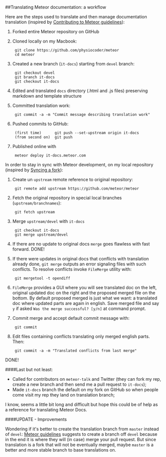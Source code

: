 ##Translating Meteor documentation: a workflow

Here are the steps used to translate and then manage documentation translation (inspired by [Contributing to Meteor guidelines](https://github.com/meteor/meteor/wiki/Contributing-to-Meteor)):

1. Forked entire Meteor repository on GitHub

2. Cloned locally on my Macbook:

        git clone https://github.com/physiocoder/meteor
        cd meteor

3. Created a new branch (`it-docs`) starting from `devel` branch:

        git checkout devel
        git branch it-docs
        git checkout it-docs

4. Edited and translated `docs` directory (.html and .js files) preserving markdown and template structure

5. Committed translation work:

        git commit -a -m "Commit message describing translation work"

6. Pushed commits to GitHub:

        (first time)      git push --set-upstream origin it-docs
        (from second on)  git push

7. Published online with

        meteor deploy it-docs.meteor.com

In order to stay in sync with Meteor development, on my local repository (inspired by [Syncing a fork](https://help.github.com/articles/syncing-a-fork)):

1. Create un `upstream` remote reference to original repository:

        git remote add upstream https://github.com/meteor/meteor

2. Fetch the original repository in special local branches (`upstream/branchnames`):

        git fetch upstream

3. Merge `upstream/devel` with `it-docs`

        git checkout it-docs
        git merge upstream/devel

4. If there are no update to original docs `merge` goes flawless with fast forward. DONE!

5. If there were updates in original docs that conflicts with translation already done, `git merge` outputs an error signaling files with such conflicts. To resolve conflicts invoke `FileMerge` utility with:

        git mergetool -t opendiff

5. `FileMerge` provides a GUI where you will see translated doc on the left, original updated doc on the right and the proposed merged file on the bottom. By default proposed merged is just what we want: a translated doc where updated parts are again in english. Save merged file and say `y` if asked `Was the merge successful? [y/n]` at command prompt.

6. Commit merge and accept default commit message with:

        git commit

7. Edit files containing conflicts translating only merged english parts. Then:

        git commit -a -m "Translated conflicts from last merge"

DONE!

####Last but not least:

- Called for contributors on `meteor-talk` and Twitter (they can fork my rep, create a new branch and then send me a pull request to `it-docs`);  
- Made `it-docs` branch the default on my fork on GitHub so when people come visit my rep they land on translation branch;

I know, seems a little bit long and difficult but hope this could be of help as a reference for translating Meteor Docs.

####UPDATE - Improvements

Wondering if it's better to create the translation branch from `master` instead of `devel`: [Meteor guidelines](https://github.com/meteor/meteor/wiki/Contributing-to-Meteor) suggests to create a branch off `devel` because in the end it is where they will (in case) merge your pull request. But since translation is a fork that will not be eventually merged, maybe `master` is a better and more stable branch to base translations on.
